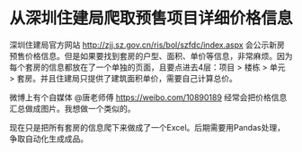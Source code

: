 # 从深圳住建局爬取预售项目详细价格信息

深圳住建局官方网站 http://zjj.sz.gov.cn/ris/bol/szfdc/index.aspx 会公示新房预售价格信息。但是如果要找到套房的户型、面积、单价等信息，非常麻烦。因为每个套房的信息都放在了一个单独的页面，且要点进去4层：项目 > 楼栋 > 单元 > 套房。并且住建局只提供了建筑面积单价，需要自己计算总价。

微博上有个自媒体 @唐老师傅 https://weibo.com/10890189 经常会把价格信息汇总做成图片。我想做一个类似的。

现在只是把所有套房的信息爬下来做成了一个Excel。后期需要用Pandas处理，争取自动化生成成品。

